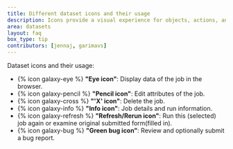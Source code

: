 ```yaml
---
title: Different dataset icons and their usage
description: Icons provide a visual experience for objects, actions, and ideas
area: datasets
layout: faq
box_type: tip
contributors: [jennaj, garimavs]
---
```


Dataset icons and their usage: 

- {% icon galaxy-eye %} **"Eye icon"**: Display data of the job in the browser.
- {% icon galaxy-pencil %} **"Pencil icon"**: Edit attributes of the job.
- {% icon galaxy-cross %} **"'X' icon"**: Delete the job.
- {% icon galaxy-info %} **"Info icon"**: Job details and run information.
- {% icon galaxy-refresh %} **"Refresh/Rerun icon"**: Run this (selected) job again or examine original submitted form(filled in).
- {% icon galaxy-bug %} **"Green bug icon"**: Review and optionally submit a bug report.